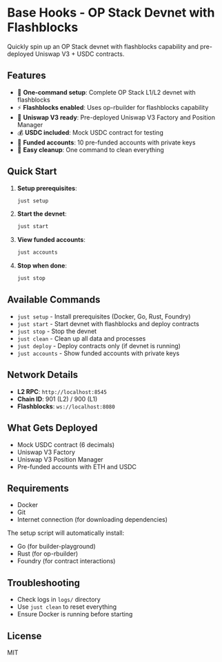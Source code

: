# Base Hooks - OP Stack Devnet with Flashblocks

Quickly spin up an OP Stack devnet with flashblocks capability and pre-deployed Uniswap V3 + USDC contracts.

## Features

- 🚀 **One-command setup**: Complete OP Stack L1/L2 devnet with flashblocks
- ⚡ **Flashblocks enabled**: Uses op-rbuilder for flashblocks capability
- 🦄 **Uniswap V3 ready**: Pre-deployed Uniswap V3 Factory and Position Manager
- 💰 **USDC included**: Mock USDC contract for testing
- 🔑 **Funded accounts**: 10 pre-funded accounts with private keys
- 🧹 **Easy cleanup**: One command to clean everything

## Quick Start

1. **Setup prerequisites**:
   ```bash
   just setup
   ```

2. **Start the devnet**:
   ```bash
   just start
   ```

3. **View funded accounts**:
   ```bash
   just accounts
   ```

4. **Stop when done**:
   ```bash
   just stop
   ```

## Available Commands

- `just setup` - Install prerequisites (Docker, Go, Rust, Foundry)
- `just start` - Start devnet with flashblocks and deploy contracts
- `just stop` - Stop the devnet
- `just clean` - Clean up all data and processes
- `just deploy` - Deploy contracts only (if devnet is running)
- `just accounts` - Show funded accounts with private keys

## Network Details

- **L2 RPC**: `http://localhost:8545`
- **Chain ID**: 901 (L2) / 900 (L1)  
- **Flashblocks**: `ws://localhost:8080`

## What Gets Deployed

- Mock USDC contract (6 decimals)
- Uniswap V3 Factory
- Uniswap V3 Position Manager
- Pre-funded accounts with ETH and USDC

## Requirements

- Docker
- Git
- Internet connection (for downloading dependencies)

The setup script will automatically install:
- Go (for builder-playground)
- Rust (for op-rbuilder)
- Foundry (for contract interactions)

## Troubleshooting

- Check logs in `logs/` directory
- Use `just clean` to reset everything
- Ensure Docker is running before starting

## License

MIT